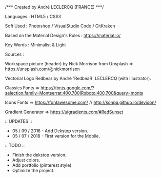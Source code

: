 
/*** Created by André LECLERCQ (FRANCE) ***/

Languages : HTML5 / CSS3

Soft Used : Photoshop / VisualStudio Code / GitKraken


Based on the Material Design's Rules : https://material.io/

Key Words : Minimalist & Light


Sources : 

Workspace picture (header) by Nick Morrison from Unsplash => https://unsplash.com/@nickmorrison

Vectorial Logo Redbear by André 'RedbeaR' LECLERCQ (with Illustrator).

Classics Fonts => https://fonts.google.com/?selection.family=Montserrat:400,700|Roboto:400,700&query=monts


Icons Fonts => https://fontawesome.com/ // http://konpa.github.io/devicon/

Gradient Generator => https://uigradients.com/#RedSunset


:: UPDATES ::

- 05 / 09 / 2018 - Add Dekstop version.
- 05 / 07 / 2018 - First version for the Mobile.


:: TODO ::
- Finish the dekstop version.
- Adjust colors.
- Add portfolio (pinterest style).
- Optimize the project.

